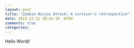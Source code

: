 ```yaml
---
layout: post
title: "Zombie Ninjas Attack: A survivor's retrospective"
date: 2013-12-22 16:41:19 -0700
comments: true
categories: 
---
```

Hello World!
